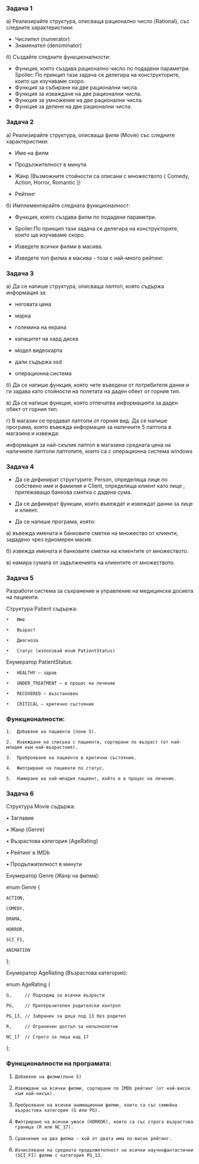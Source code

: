 ### Задача 1

а) Реализирайте структура, описваща рационално число (Rational), със следните характеристики:

- Числител (numerator)
- Знаменател (denominator)
  
б) Създайте следните функционалности:

- Функция, която създава рационално число по подадени параметри.
  Spoiler: По принцип тази задача се делегира на конструкторите, които ще изучаваме скоро.
- Функция за събиране на две рационални числа.
- Функция за изваждане на две рационални числа.
- Функция за умножение на две рационални числа.
- Функция за делене на две рационални числа.

### Задача 2 

а) Реализирайте структура, описваща филм (Movie) със следните характеристики:

- Име на филм

- Продължителност в минути

- Жанр (Възможните стойности са описани с 
множеството { Comedy, Action, Horror, Romantic })

- Рейтинг

б) Имплементирайте следната функционалност:


- Функция, която създава филм по подадени параметри. 

- Spoiler:По принцип тази задача се делегира на конструкторите,
които ще изучаваме скоро.

- Изведете всички филми в масива.

- Изведете топ филма в масива - този с най-много рейтинг.


### Задача 3 
а) Да се напише структура, описваща лаптоп, която съдържа информация за:

- неговата цена

- марка

- големина на екрана

- капацитет на хард диска

- модел видеокарта

- дали съдържа ssd

- операционна система

б) Да се напише функция, която чете въведени от потребителя данни и 
ги задава като стойности на полетата на даден обект от горния тип.

в) Да се напише функция, която отпечатва информацията за даден обект от горния тип.

г) В магазин се продават лаптопи от горния вид. Да се напише програма,
която въвежда информация за наличните 5 лаптопа в магазина и извежда:

информация за най-скъпия лаптоп в магазина
средната цена на наличните лаптопи
лаптопите, които са с операционна система windows

### Задача 4 
- Да се дефинират структурите: Person, определяща лице по собствено име и фамилия и Client,
определяща клиент като лице , притежаващо банкова сметка с дадена сума.

- Да се дефинират функции, които въвеждат и извеждат данни за лице и клиент.
  
- Да се напише програма, която:

а) въвежда имената и банковите сметки на множество от клиенти, зададено чрез едномерен масив.

б) извежда имената и банковите сметки на клиентите от множеството.

в) намира сумата от задълженията на клиентите от множеството.


### Задача 5

Разработи система за съхранение и управление
 на медицински досиета на пациенти.

Структура Patient съдържа:

	•	Име 

	•	Възраст 

	•	Диагноза 

	•	Статус (използвай enum PatientStatus)


Енумератор PatientStatus:

	•	HEALTHY – здрав

	•	UNDER_TREATMENT – в процес на лечение

	•	RECOVERED – възстановен

	•	CRITICAL – критично състояние

### Функционалности:

	1.	Добавяне на пациенти (поне 5).

	2.	Извеждане на списъка с пациенти, сортирани по възраст (от най-младия към най-възрастния).

	3.	Преброяване на пациенти в критично състояние.

	4.	Филтриране на пациенти по статус.

	5.	Намиране на най-младия пациент, който е в процес на лечение.


### Задача 6


Структура Movie съдържа:

  • Заглавие

  •	Жанр (Genre)

  •	Възрастова категория (AgeRating)

  •	Рейтинг в IMDb

  •	Продължителност в минути

Енумератор Genre (Жанр на филма):

enum Genre {

    ACTION,

    COMEDY,

    DRAMA,

    HORROR,

    SCI_FI,

    ANIMATION
};

Енумератор AgeRating (Възрастова категория):

enum AgeRating {

    G,     // Подходящ за всички възрасти

    PG,    // Препоръчителен родителски контрол

    PG_13, // Забранен за деца под 13 без родител

    R,     // Ограничен достъп за непълнолетни

    NC_17  // Строго за лица над 17
};

### Функционалности на програмата:
  
  1.	 Добавяне на филми(поне 5)
  
  2.	 Извеждане на всички филми, сортирани по IMDb рейтинг (от най-висок към най-нисък).
  
  3.	 Преброяване на всички анимационни филми, които са със семейна възрастова категория (G или PG).
  
  4.	 Филтриране на всички ужаси (HORROR), които са със строга възрастова граница (R или NC_17).
  
  5.	 Сравнение на два филма – кой от двата има по-висок рейтинг.
  
  6.     Изчисляване на средната продължителност на всички научнофантастични (SCI_FI) филми с категория PG_13.